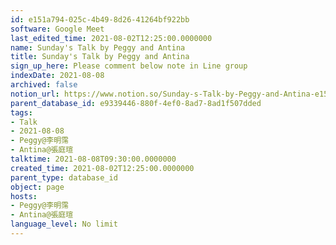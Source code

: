 ```yaml
---
id: e151a794-025c-4b49-8d26-41264bf922bb
software: Google Meet
last_edited_time: 2021-08-02T12:25:00.0000000
name: Sunday's Talk by Peggy and Antina
title: Sunday's Talk by Peggy and Antina
sign_up_here: Please comment below note in Line group
indexDate: 2021-08-08
archived: false
notion_url: https://www.notion.so/Sunday-s-Talk-by-Peggy-and-Antina-e151a794025c4b498d2641264bf922bb
parent_database_id: e9339446-880f-4ef0-8ad7-8ad1f507dded
tags:
- Talk
- 2021-08-08
- Peggy@李明霈
- Antina@張庭瑄
talktime: 2021-08-08T09:30:00.0000000
created_time: 2021-08-02T12:25:00.0000000
parent_type: database_id
object: page
hosts:
- Peggy@李明霈
- Antina@張庭瑄
language_level: No limit
---
```







